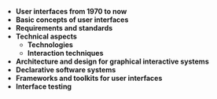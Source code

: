 - **User interfaces from 1970 to now**
- **Basic concepts of user interfaces**
- **Requirements and standards**
- **Technical aspects**
    - **Technologies**
    - **Interaction techniques**
- **Architecture and design for graphical interactive systems**
- **Declarative software systems**
- **Frameworks and toolkits for user interfaces**
- **Interface testing**
